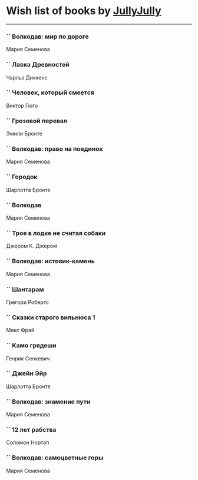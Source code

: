 # Wish list of books by [JullyJully](https://plus.google.com/u/0/117443283415472077372/)
---

### `` Волкодав: мир по дороге
Мария Семенова

### `` Лавка Древностей
Чарльз Диккенс

### `` Человек, который смеется
Виктор Гюго

### `` Грозовой перевал
Эмили Бронте

### `` Волкодав: право на поединок
Мария Семенова

### `` Городок
Шарлотта Бронте

### `` Волкодав
Мария Семенова

### `` Трое в лодке не считая собаки
Джером К. Джером

### `` Волкодав: истовик-камень
Мария Семенова

### `` Шантарам
Грегори Робертс

### `` Сказки старого вильнюса 1
Макс Фрай

### `` Камо грядеши
Генрик Сенкевич

### `` Джейн Эйр
Шарлотта Бронте

### `` Волкодав: знамение пути
Мария Семенова

### `` 12 лет рабства
Соломон Нортап

### `` Волкодав: самоцветные горы
Мария Семенова

